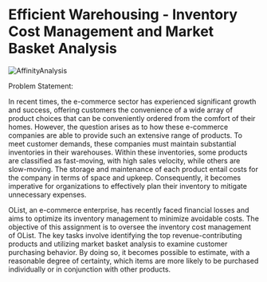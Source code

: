 # Efficient Warehousing - Inventory Cost Management and Market Basket Analysis

![AffinityAnalysis](https://github.com/HritikeSinghRawat/Efficient-Warehousing_Inventory-Cost-Management-and-Market-Basket-Analysis/assets/84779271/1a09580a-33a0-44af-91db-78138f86f173)


Problem Statement:

In recent times, the e-commerce sector has experienced significant growth and success, offering customers the convenience of a wide array of product choices that can be conveniently ordered from the comfort of their homes. However, the question arises as to how these e-commerce companies are able to provide such an extensive range of products. To meet customer demands, these companies must maintain substantial inventories in their warehouses. Within these inventories, some products are classified as fast-moving, with high sales velocity, while others are slow-moving. The storage and maintenance of each product entail costs for the company in terms of space and upkeep. Consequently, it becomes imperative for organizations to effectively plan their inventory to mitigate unnecessary expenses.

OList, an e-commerce enterprise, has recently faced financial losses and aims to optimize its inventory management to minimize avoidable costs. The objective of this assignment is to oversee the inventory cost management of OList. The key tasks involve identifying the top revenue-contributing products and utilizing market basket analysis to examine customer purchasing behavior. By doing so, it becomes possible to estimate, with a reasonable degree of certainty, which items are more likely to be purchased individually or in conjunction with other products.
